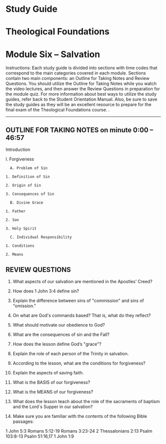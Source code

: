 
# Study Guide 
# Theological Foundations
# Module Six – Salvation

Instructions: Each study guide is divided into sections with time codes that correspond to the main categories covered in each module. Sections contain two main components: an Outline for Taking Notes and Review Questions. You should utilize the Outline for Taking Notes while you watch the video lectures, and then answer the Review Questions in preparation for the module quiz. For more information about best ways to utilize the study guides, refer back to the Student Orientation Manual. Also, be sure to save the study guides as they will be an excellent resource to prepare for the final exam of the Theological Foundations course.
.
**********************************

## OUTLINE FOR TAKING NOTES on minute 0:00 – 46:57


Introduction 

I. Forgiveness 

      A. Problem of Sin 

  	1. Definition of Sin 

  	2. Origin of Sin 

  	3. Consequences of Sin 

      B. Divine Grace 

  	1. Father 

  	2. Son 

  	3. Holy Spirit 

      C. Individual Responsibility 

  	1. Conditions 

  	2. Means 



## REVIEW QUESTIONS

1. What aspects of our salvation are mentioned in the Apostles’ Creed? 

2. How does 1 John 3:4 define sin?

3. Explain the difference between sins of "commission" and sins of "omission."

4. On what are God's commands based? That is, what do they reflect?

5. What should motivate our obedience to God?

6. What are the consequences of sin and the Fall? 

7. How does the lesson define God’s "grace"? 

8. Explain the role of each person of the Trinity in salvation. 

9. According to the lesson, what are the conditions for forgiveness? 

10. Explain the aspects of saving faith.

11. What is the BASIS of our forgiveness?

12. What is the MEANS of our forgiveness?

13. What does the lesson teach about the role of the sacraments of baptism and the Lord´s Supper in our salvation? 

14. Make sure you are familiar with the contents of the following Bible passages: 

   1 John 5:3 
   Romans 5:12-19 
   Romans 3:23-24
   2 Thessalonians 2:13
   Psalm 103:8-13
   Psalm 51:16,17
   1 John 1:9

